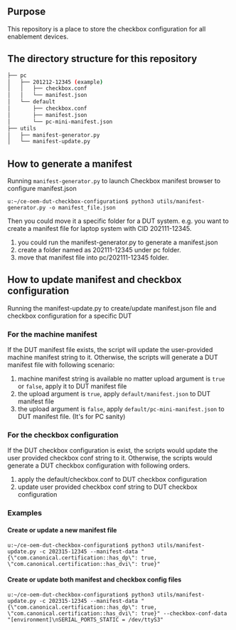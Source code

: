 ## Purpose
This repository is a place to store the checkbox configuration for all enablement devices.

## The directory structure for this repository
```bash
├── pc
│   ├── 201212-12345 (example)
│   │   ├── checkbox.conf
│   │   └── manifest.json
│   └── default
│       ├── checkbox.conf
│       ├── manifest.json
│       └── pc-mini-manifest.json
├── utils
│   ├── manifest-generator.py
│   └── manifest-update.py
```

## How to generate a manifest
Running `manifest-generator.py` to launch Checkbox manifest browser to configure manifest.json
```
u:~/ce-oem-dut-checkbox-configuration$ python3 utils/manifest-generator.py -o manifest_file.json
```
Then you could move it a specific folder for a DUT system.
e.g. you want to create a manifest file for laptop system with CID 202111-12345.
1. you could run the manifest-generator.py to generate a manifest.json
2. create a folder named as 202111-12345 under pc folder.
3. move that manifest file into pc/202111-12345 folder.

## How to update manifest and checkbox configuration
Running the manifest-update.py to create/update manifest.json file and checkbox configuration for a specific DUT

### For the machine manifest
If the DUT manifest file exists, the script will update the user-provided machine manifest string to it.
Otherwise, the scripts will generate a DUT manifest file with following scenario:

1. machine manifest string is available no matter upload argument is `true` or `false`, apply it to DUT manifest file
2. the upload argument is `true`, apply `default/manifest.json` to DUT manifest file
3. the upload argument is `false`, apply `default/pc-mini-manifest.json` to DUT manifest file. (It's for PC sanity)

### For the checkbox configuration
If the DUT checkbox configuration is exist, the scripts would update the user provided checkbox conf string to it.
Otherwise, the scripts would generate a DUT checkbox configuration with following orders.
1. apply the default/checkbox.conf to DUT checkbox configuration
2. update user provided checkbox conf string to DUT checkbox configuration

### Examples
#### Create or update a new manifest file
```
u:~/ce-oem-dut-checkbox-configuration$ python3 utils/manifest-update.py -c 202315-12345 --manifest-data "{\"com.canonical.certification::has_dp\": true, \"com.canonical.certification::has_dvi\": true}"
```

#### Create or update both manifest and checkbox config files
```
u:~/ce-oem-dut-checkbox-configuration$ python3 utils/manifest-update.py -c 202315-12345 --manifest-data "{\"com.canonical.certification::has_dp\": true, \"com.canonical.certification::has_dvi\": true}" --checkbox-conf-data "[environment]\nSERIAL_PORTS_STATIC = /dev/ttyS3"
```
